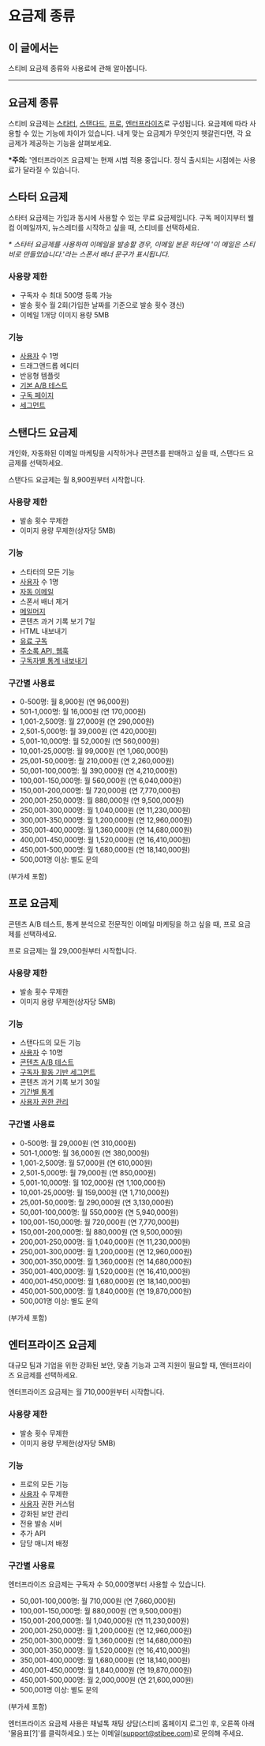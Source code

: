 # 요금제 종류

## 이 글에서는 <a href="#h_01h9mkm4p47362w0tjqadsntj8" id="h_01h9mkm4p47362w0tjqadsntj8"></a>

스티비 요금제 종류와 사용료에 관해 알아봅니다.

***

## 요금제 종류

스티비 요금제는 [스타터](type.md#starter), [스탠다드](type.md#standard), [프로](type.md#pro), [엔터프라이즈](type.md#enterprise)로 구성됩니다. 요금제에 따라 사용할 수 있는 기능에 차이가 있습니다. 내게 맞는 요금제가 무엇인지 헷갈린다면, 각 요금제가 제공하는 기능을 살펴보세요.

**\*주의:** '엔터프라이즈 요금제'는 현재 시범 적용 중입니다. 정식 출시되는 시점에는 사용료가 달라질 수 있습니다.



## 스타터 요금제 <a href="#starter" id="starter"></a>

스타터 요금제는 가입과 동시에 사용할 수 있는 무료 요금제입니다. 구독 페이지부터 웰컴 이메일까지, 뉴스레터를 시작하고 싶을 때, 스티비를 선택하세요.

_\* 스타터 요금제를 사용하여 이메일을 발송할 경우, 이메일 본문 하단에 '이 메일은 스티비로 만들었습니다.'라는 스폰서 배너 문구가 표시됩니다._

### **사용량 제한**

* 구독자 수 최대 500명 등록 가능
* 발송 횟수 월 2회(가입한 날짜를 기준으로 발송 횟수 갱신)
* 이메일 1개당 이미지 용량 5MB

### **기능**

* [사용자](broken-reference) 수 1명
* 드래그앤드롭 에디터
* 반응형 템플릿
* [기본 A/B 테스트](../../email/a-b-test.md)
* [구독 페이지](broken-reference)
* [세그먼트](../../list/classify-subscribers/how-to-use-segment.md)



## 스탠다드 요금제 <a href="#standard" id="standard"></a>

개인화, 자동화된 이메일 마케팅을 시작하거나 콘텐츠를 판매하고 싶을 때, 스탠다드 요금제를 선택하세요.  &#x20;

스탠다드 요금제는 월 8,900원부터 시작합니다.

### **사용량 제한**

* 발송 횟수 무제한
* 이미지 용량 무제한(상자당 5MB)

### **기능** <a href="#h_54b391955e" id="h_54b391955e"></a>

* 스타터의 모든 기능
* [사용자](broken-reference) 수 1명
* [자동 이메일](../../email/automation/understand.md)
* 스폰서 배너 제거
* [메일머지](../../email/edit/personalized-merge.md)
* 콘텐츠 과거 기록 보기 7일
* HTML 내보내기
* [유료 구독](../../paid-newsletter/getting-started/)
* [주소록 API, 웹훅](broken-reference)
* [구독자별 통계 내보내기](../../periodic-statistics/export.md)

### **구간별 사용료** <a href="#h_01h9t5wb74rp2cn1kvqz2v8mhy" id="h_01h9t5wb74rp2cn1kvqz2v8mhy"></a>

* 0-500명: 월 8,900원 (연 96,000원)
* 501-1,000명: 월 16,000원 (연 170,000원)
* 1,001-2,500명: 월 27,000원 (연 290,000원)
* 2,501-5,000명: 월 39,000원 (연 420,000원)
* 5,001-10,000명: 월 52,000원 (연 560,000원)
* 10,001-25,000명: 월 99,000원 (연 1,060,000원)
* 25,001-50,000명: 월 210,000원 (연 2,260,000원)
* 50,001-100,000명: 월 390,000원 (연 4,210,000원)
* 100,001-150,000명: 월 560,000원 (연 6,040,000원)
* 150,001-200,000명: 월 720,000원 (연 7,770,000원)
* 200,001-250,000명: 월 880,000원 (연 9,500,000원)
* 250,001-300,000명: 월 1,040,000원 (연 11,230,000원)
* 300,001-350,000명: 월 1,200,000원 (연 12,960,000원)
* 350,001-400,000명: 월 1,360,000원 (연 14,680,000원)
* 400,001-450,000명: 월 1,520,000원 (연 16,410,000원)
* 450,001-500,000명: 월 1,680,000원 (연 18,140,000원)
* 500,001명 이상: 별도 문의

(부가세 포함)



## 프로 요금제 <a href="#pro" id="pro"></a>

콘텐츠 A/B 테스트, 통계 분석으로 전문적인 이메일 마케팅을 하고 싶을 때, 프로 요금제를 선택하세요.&#x20;

프로 요금제는 월 29,000원부터 시작합니다.

### **사용량 제한** <a href="#h_01h9mm22w3yngecmbwhcvcfbbg" id="h_01h9mm22w3yngecmbwhcvcfbbg"></a>

* 발송 횟수 무제한
* 이미지 용량 무제한(상자당 5MB)

### **기능** <a href="#h_01h9mm24t1nf8tp4vh7bdhv62y" id="h_01h9mm24t1nf8tp4vh7bdhv62y"></a>

* 스탠다드의 모든 기능
* [사용자](broken-reference) 수 10명
* [콘텐츠 A/B 테스트](../../email/a-b-test.md)
* [구독자 활동 기반 세그먼트](../../list/classify-subscribers/how-to-use-segment.md)
* 콘텐츠 과거 기록 보기 30일
* [기간별 통계](../../periodic-statistics/overview.md)
* [사용자 권한 관리](../../user-workspace/settings/user-permissions.md)

### **구간별 사용료** <a href="#h_01h9t5vvdf0v6ngga3sgcewskv" id="h_01h9t5vvdf0v6ngga3sgcewskv"></a>

* 0-500명: 월 29,000원 (연 310,000원)
* 501-1,000명: 월 36,000원 (연 380,000원)
* 1,001-2,500명: 월 57,000원 (연 610,000원)
* 2,501-5,000명: 월 79,000원 (연 850,000원)
* 5,001-10,000명: 월 102,000원 (연 1,100,000원)
* 10,001-25,000명: 월 159,000원 (연 1,710,000원)
* 25,001-50,000명: 월 290,000원 (연 3,130,000원)
* 50,001-100,000명: 월 550,000원 (연 5,940,000원)
* 100,001-150,000명: 월 720,000원 (연 7,770,000원)
* 150,001-200,000명: 월 880,000원 (연 9,500,000원)
* 200,001-250,000명: 월 1,040,000원 (연 11,230,000원)
* 250,001-300,000명: 월 1,200,000원 (연 12,960,000원)
* 300,001-350,000명: 월 1,360,000원 (연 14,680,000원)
* 350,001-400,000명: 월 1,520,000원 (연 16,410,000원)
* 400,001-450,000명: 월 1,680,000원 (연 18,140,000원)
* 450,001-500,000명: 월 1,840,000원 (연 19,870,000원)
* 500,001명 이상: 별도 문의

(부가세 포함)



## 엔터프라이즈 요금제 <a href="#enterprise" id="enterprise"></a>

대규모 팀과 기업을 위한 강화된 보안, 맞춤 기능과 고객 지원이 필요할 때, 엔터프라이즈 요금제를 선택하세요.

엔터프라이즈 요금제는 월 710,000원부터 시작합니다.

### 사용량 제한 <a href="#h_01gjhq9h2c9bs4ghfe0s59qn34" id="h_01gjhq9h2c9bs4ghfe0s59qn34"></a>

* 발송 횟수 무제한
* 이미지 용량 무제한(상자당 5MB)

### 기능 <a href="#h_01gjhq9teyhe3tqdkf4n4h5fv5" id="h_01gjhq9teyhe3tqdkf4n4h5fv5"></a>

* 프로의 모든 기능
* [사용자](../../user-workspace/settings/user-permissions.md) 수 무제한
* [사용자](../../user-workspace/settings/user-permissions.md) 권한 커스텀
* 강화된 보안 관리
* 전용 발송 서버
* 추가 API
* 담당 매니저 배정

### 구간별 사용료 <a href="#h_01gjhq8155h75e4rs8a07an1ws" id="h_01gjhq8155h75e4rs8a07an1ws"></a>

엔터프라이즈 요금제는 구독자 수 50,000명부터 사용할 수 있습니다.

* 50,001-100,000명: 월 710,000원 (연 7,660,000원)
* 100,001-150,000명: 월 880,000원 (연 9,500,000원)
* 150,001-200,000명: 월 1,040,000원 (연 11,230,000원)
* 200,001-250,000명: 월 1,200,000원 (연 12,960,000원)
* 250,001-300,000명: 월 1,360,000원 (연 14,680,000원)
* 300,001-350,000명: 월 1,520,000원 (연 16,410,000원)
* 350,001-400,000명: 월 1,680,000원 (연 18,140,000원)
* 400,001-450,000명: 월 1,840,000원 (연 19,870,000원)
* 450,001-500,000명: 월 2,000,000원 (연 21,600,000원)
* 500,001명 이상: 별도 문의

(부가세 포함)



엔터프라이즈 요금제 사용은 채널톡 채팅 상담(스티비 홈페이지 로그인 후, 오른쪽 아래 '물음표\[?]'를 클릭하세요.) 또는 이메일([support@stibee.com](mailto:sales@stibee.com))로 문의해 주세요.
